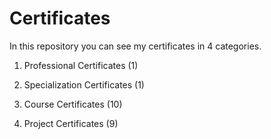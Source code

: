 # Certificates

In this repository you can see my certificates in 4 categories.

1. Professional Certificates (1)

2. Specialization Certificates (1)

3. Course Certificates (10)

4. Project Certificates (9)

